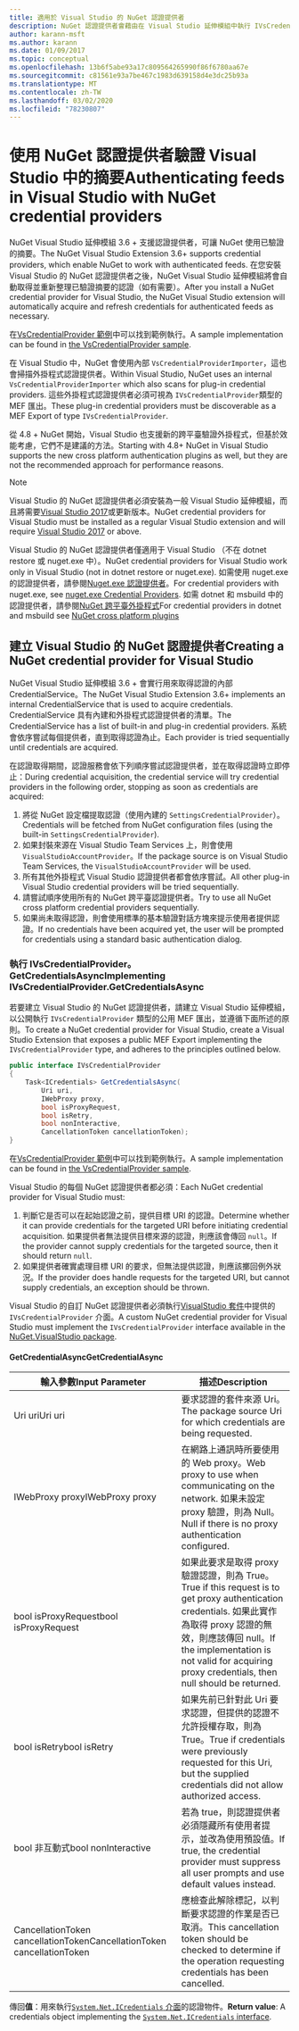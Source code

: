 ```yaml
---
title: 適用於 Visual Studio 的 NuGet 認證提供者
description: NuGet 認證提供者會藉由在 Visual Studio 延伸模組中執行 IVsCredentialProvider 介面，藉以向摘要進行驗證。
author: karann-msft
ms.author: karann
ms.date: 01/09/2017
ms.topic: conceptual
ms.openlocfilehash: 13b6f5abe93a17c809564265990f86f6780aa67e
ms.sourcegitcommit: c81561e93a7be467c1983d639158d4e3dc25b93a
ms.translationtype: MT
ms.contentlocale: zh-TW
ms.lasthandoff: 03/02/2020
ms.locfileid: "78230807"
---
```

# <a name="authenticating-feeds-in-visual-studio-with-nuget-credential-providers"></a><span data-ttu-id="fe24a-103">使用 NuGet 認證提供者驗證 Visual Studio 中的摘要</span><span class="sxs-lookup"><span data-stu-id="fe24a-103">Authenticating feeds in Visual Studio with NuGet credential providers</span></span>

<span data-ttu-id="fe24a-104">NuGet Visual Studio 延伸模組 3.6 + 支援認證提供者，可讓 NuGet 使用已驗證的摘要。</span><span class="sxs-lookup"><span data-stu-id="fe24a-104">The NuGet Visual Studio Extension 3.6+ supports credential providers, which enable NuGet to work with authenticated feeds.</span></span>
<span data-ttu-id="fe24a-105">在您安裝 Visual Studio 的 NuGet 認證提供者之後，NuGet Visual Studio 延伸模組將會自動取得並重新整理已驗證摘要的認證（如有需要）。</span><span class="sxs-lookup"><span data-stu-id="fe24a-105">After you install a NuGet credential provider for Visual Studio, the NuGet Visual Studio extension will automatically acquire and refresh credentials for authenticated feeds as necessary.</span></span>

<span data-ttu-id="fe24a-106">在[VsCredentialProvider 範例](https://github.com/NuGet/Samples/tree/master/VsCredentialProvider)中可以找到範例執行。</span><span class="sxs-lookup"><span data-stu-id="fe24a-106">A sample implementation can be found in [the VsCredentialProvider sample](https://github.com/NuGet/Samples/tree/master/VsCredentialProvider).</span></span>

<span data-ttu-id="fe24a-107">在 Visual Studio 中，NuGet 會使用內部 `VsCredentialProviderImporter`，這也會掃描外掛程式認證提供者。</span><span class="sxs-lookup"><span data-stu-id="fe24a-107">Within Visual Studio, NuGet uses an internal `VsCredentialProviderImporter` which also scans for plug-in credential providers.</span></span> <span data-ttu-id="fe24a-108">這些外掛程式認證提供者必須可視為 `IVsCredentialProvider`類型的 MEF 匯出。</span><span class="sxs-lookup"><span data-stu-id="fe24a-108">These plug-in credential providers must be discoverable as a MEF Export of type `IVsCredentialProvider`.</span></span>

<span data-ttu-id="fe24a-109">從 4.8 + NuGet 開始，Visual Studio 也支援新的跨平臺驗證外掛程式，但基於效能考慮，它們不是建議的方法。</span><span class="sxs-lookup"><span data-stu-id="fe24a-109">Starting with 4.8+ NuGet in Visual Studio supports the new cross platform authentication plugins as well, but they are not the recommended approach for performance reasons.</span></span>

> [!Note]
> <span data-ttu-id="fe24a-110">Visual Studio 的 NuGet 認證提供者必須安裝為一般 Visual Studio 延伸模組，而且將需要[Visual Studio 2017](https://aka.ms/vs/15/release/vs_enterprise.exe)或更新版本。</span><span class="sxs-lookup"><span data-stu-id="fe24a-110">NuGet credential providers for Visual Studio must be installed as a regular Visual Studio extension and will require [Visual Studio 2017](https://aka.ms/vs/15/release/vs_enterprise.exe) or above.</span></span>
>
> <span data-ttu-id="fe24a-111">Visual Studio 的 NuGet 認證提供者僅適用于 Visual Studio （不在 dotnet restore 或 nuget.exe 中）。</span><span class="sxs-lookup"><span data-stu-id="fe24a-111">NuGet credential providers for Visual Studio work only in Visual Studio (not in dotnet restore or nuget.exe).</span></span> <span data-ttu-id="fe24a-112">如需使用 nuget.exe 的認證提供者，請參閱[Nuget.exe 認證提供者](nuget-exe-Credential-providers.md)。</span><span class="sxs-lookup"><span data-stu-id="fe24a-112">For credential providers with nuget.exe, see [nuget.exe Credential Providers](nuget-exe-Credential-providers.md).</span></span>
> <span data-ttu-id="fe24a-113">如需 dotnet 和 msbuild 中的認證提供者，請參閱[NuGet 跨平臺外掛程式](nuget-cross-platform-authentication-plugin.md)</span><span class="sxs-lookup"><span data-stu-id="fe24a-113">For credential providers in dotnet and msbuild see [NuGet cross platform plugins](nuget-cross-platform-authentication-plugin.md)</span></span>

## <a name="creating-a-nuget-credential-provider-for-visual-studio"></a><span data-ttu-id="fe24a-114">建立 Visual Studio 的 NuGet 認證提供者</span><span class="sxs-lookup"><span data-stu-id="fe24a-114">Creating a NuGet credential provider for Visual Studio</span></span>

<span data-ttu-id="fe24a-115">NuGet Visual Studio 延伸模組 3.6 + 會實行用來取得認證的內部 CredentialService。</span><span class="sxs-lookup"><span data-stu-id="fe24a-115">The NuGet Visual Studio Extension 3.6+ implements an internal CredentialService that is used to acquire credentials.</span></span> <span data-ttu-id="fe24a-116">CredentialService 具有內建和外掛程式認證提供者的清單。</span><span class="sxs-lookup"><span data-stu-id="fe24a-116">The CredentialService has a list of built-in and plug-in credential providers.</span></span> <span data-ttu-id="fe24a-117">系統會依序嘗試每個提供者，直到取得認證為止。</span><span class="sxs-lookup"><span data-stu-id="fe24a-117">Each provider is tried sequentially until credentials are acquired.</span></span>

<span data-ttu-id="fe24a-118">在認證取得期間，認證服務會依下列順序嘗試認證提供者，並在取得認證時立即停止：</span><span class="sxs-lookup"><span data-stu-id="fe24a-118">During credential acquisition, the credential service will try credential providers in the following order, stopping as soon as credentials are acquired:</span></span>

1. <span data-ttu-id="fe24a-119">將從 NuGet 設定檔提取認證（使用內建的 `SettingsCredentialProvider`）。</span><span class="sxs-lookup"><span data-stu-id="fe24a-119">Credentials will be fetched from NuGet configuration files (using the built-in `SettingsCredentialProvider`).</span></span>
1. <span data-ttu-id="fe24a-120">如果封裝來源在 Visual Studio Team Services 上，則會使用 `VisualStudioAccountProvider`。</span><span class="sxs-lookup"><span data-stu-id="fe24a-120">If the package source is on Visual Studio Team Services, the `VisualStudioAccountProvider` will be used.</span></span>
1. <span data-ttu-id="fe24a-121">所有其他外掛程式 Visual Studio 認證提供者都會依序嘗試。</span><span class="sxs-lookup"><span data-stu-id="fe24a-121">All other plug-in Visual Studio credential providers will be tried sequentially.</span></span>
1. <span data-ttu-id="fe24a-122">請嘗試順序使用所有的 NuGet 跨平臺認證提供者。</span><span class="sxs-lookup"><span data-stu-id="fe24a-122">Try to use all NuGet cross platform credential providers sequentially.</span></span>
1. <span data-ttu-id="fe24a-123">如果尚未取得認證，則會使用標準的基本驗證對話方塊來提示使用者提供認證。</span><span class="sxs-lookup"><span data-stu-id="fe24a-123">If no credentials have been acquired yet, the user will be prompted for credentials using a standard basic authentication dialog.</span></span>

### <a name="implementing-ivscredentialprovidergetcredentialsasync"></a><span data-ttu-id="fe24a-124">執行 IVsCredentialProvider。 GetCredentialsAsync</span><span class="sxs-lookup"><span data-stu-id="fe24a-124">Implementing IVsCredentialProvider.GetCredentialsAsync</span></span>

<span data-ttu-id="fe24a-125">若要建立 Visual Studio 的 NuGet 認證提供者，請建立 Visual Studio 延伸模組，以公開執行 `IVsCredentialProvider` 類型的公用 MEF 匯出，並遵循下面所述的原則。</span><span class="sxs-lookup"><span data-stu-id="fe24a-125">To create a NuGet credential provider for Visual Studio, create a Visual Studio Extension that exposes a public MEF Export implementing the `IVsCredentialProvider` type, and adheres to the principles outlined below.</span></span>

```cs
public interface IVsCredentialProvider
{
    Task<ICredentials> GetCredentialsAsync(
        Uri uri,
        IWebProxy proxy,
        bool isProxyRequest,
        bool isRetry,
        bool nonInteractive,
        CancellationToken cancellationToken);
}
```

<span data-ttu-id="fe24a-126">在[VsCredentialProvider 範例](https://github.com/NuGet/Samples/tree/master/VsCredentialProvider)中可以找到範例執行。</span><span class="sxs-lookup"><span data-stu-id="fe24a-126">A sample implementation can be found in [the VsCredentialProvider sample](https://github.com/NuGet/Samples/tree/master/VsCredentialProvider).</span></span>

<span data-ttu-id="fe24a-127">Visual Studio 的每個 NuGet 認證提供者都必須：</span><span class="sxs-lookup"><span data-stu-id="fe24a-127">Each NuGet credential provider for Visual Studio must:</span></span>

1. <span data-ttu-id="fe24a-128">判斷它是否可以在起始認證之前，提供目標 URI 的認證。</span><span class="sxs-lookup"><span data-stu-id="fe24a-128">Determine whether it can provide credentials for the targeted URI before initiating credential acquisition.</span></span> <span data-ttu-id="fe24a-129">如果提供者無法提供目標來源的認證，則應該會傳回 `null`。</span><span class="sxs-lookup"><span data-stu-id="fe24a-129">If the provider cannot supply credentials for the targeted source, then it should return `null`.</span></span>
1. <span data-ttu-id="fe24a-130">如果提供者確實處理目標 URI 的要求，但無法提供認證，則應該擲回例外狀況。</span><span class="sxs-lookup"><span data-stu-id="fe24a-130">If the provider does handle requests for the targeted URI, but cannot supply credentials, an exception should be thrown.</span></span>

<span data-ttu-id="fe24a-131">Visual Studio 的自訂 NuGet 認證提供者必須執行[VisualStudio 套件](https://www.nuget.org/packages/NuGet.VisualStudio/)中提供的 `IVsCredentialProvider` 介面。</span><span class="sxs-lookup"><span data-stu-id="fe24a-131">A custom NuGet credential provider for Visual Studio must implement the `IVsCredentialProvider` interface available in the [NuGet.VisualStudio package](https://www.nuget.org/packages/NuGet.VisualStudio/).</span></span>

#### <a name="getcredentialasync"></a><span data-ttu-id="fe24a-132">GetCredentialAsync</span><span class="sxs-lookup"><span data-stu-id="fe24a-132">GetCredentialAsync</span></span>

| <span data-ttu-id="fe24a-133">輸入參數</span><span class="sxs-lookup"><span data-stu-id="fe24a-133">Input Parameter</span></span> |<span data-ttu-id="fe24a-134">描述</span><span class="sxs-lookup"><span data-stu-id="fe24a-134">Description</span></span>|
| ----------------|-----------|
| <span data-ttu-id="fe24a-135">Uri uri</span><span class="sxs-lookup"><span data-stu-id="fe24a-135">Uri uri</span></span> | <span data-ttu-id="fe24a-136">要求認證的套件來源 Uri。</span><span class="sxs-lookup"><span data-stu-id="fe24a-136">The package source Uri for which credentials are being requested.</span></span>|
| <span data-ttu-id="fe24a-137">IWebProxy proxy</span><span class="sxs-lookup"><span data-stu-id="fe24a-137">IWebProxy proxy</span></span> | <span data-ttu-id="fe24a-138">在網路上通訊時所要使用的 Web proxy。</span><span class="sxs-lookup"><span data-stu-id="fe24a-138">Web proxy to use when communicating on the network.</span></span> <span data-ttu-id="fe24a-139">如果未設定 proxy 驗證，則為 Null。</span><span class="sxs-lookup"><span data-stu-id="fe24a-139">Null if there is no proxy authentication configured.</span></span> |
| <span data-ttu-id="fe24a-140">bool isProxyRequest</span><span class="sxs-lookup"><span data-stu-id="fe24a-140">bool isProxyRequest</span></span> | <span data-ttu-id="fe24a-141">如果此要求是取得 proxy 驗證認證，則為 True。</span><span class="sxs-lookup"><span data-stu-id="fe24a-141">True if this request is to get proxy authentication credentials.</span></span> <span data-ttu-id="fe24a-142">如果此實作為取得 proxy 認證的無效，則應該傳回 null。</span><span class="sxs-lookup"><span data-stu-id="fe24a-142">If the implementation is not valid for acquiring proxy credentials, then null should be returned.</span></span> |
| <span data-ttu-id="fe24a-143">bool isRetry</span><span class="sxs-lookup"><span data-stu-id="fe24a-143">bool isRetry</span></span> | <span data-ttu-id="fe24a-144">如果先前已針對此 Uri 要求認證，但提供的認證不允許授權存取，則為 True。</span><span class="sxs-lookup"><span data-stu-id="fe24a-144">True if credentials were previously requested for this Uri, but the supplied credentials did not allow authorized access.</span></span> |
| <span data-ttu-id="fe24a-145">bool 非互動式</span><span class="sxs-lookup"><span data-stu-id="fe24a-145">bool nonInteractive</span></span> | <span data-ttu-id="fe24a-146">若為 true，則認證提供者必須隱藏所有使用者提示，並改為使用預設值。</span><span class="sxs-lookup"><span data-stu-id="fe24a-146">If true, the credential provider must suppress all user prompts and use default values instead.</span></span> |
| <span data-ttu-id="fe24a-147">CancellationToken cancellationToken</span><span class="sxs-lookup"><span data-stu-id="fe24a-147">CancellationToken cancellationToken</span></span> | <span data-ttu-id="fe24a-148">應檢查此解除標記，以判斷要求認證的作業是否已取消。</span><span class="sxs-lookup"><span data-stu-id="fe24a-148">This cancellation token should be checked to determine if the operation requesting credentials has been cancelled.</span></span> |

<span data-ttu-id="fe24a-149">傳回**值**：用來執行[`System.Net.ICredentials` 介面](/dotnet/api/system.net.icredentials?view=netstandard-2.0)的認證物件。</span><span class="sxs-lookup"><span data-stu-id="fe24a-149">**Return value**: A credentials object implementing the [`System.Net.ICredentials` interface](/dotnet/api/system.net.icredentials?view=netstandard-2.0).</span></span>
